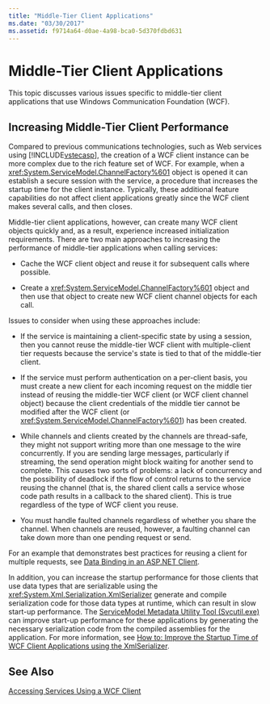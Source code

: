 ```yaml
---
title: "Middle-Tier Client Applications"
ms.date: "03/30/2017"
ms.assetid: f9714a64-d0ae-4a98-bca0-5d370fdbd631
---
```

# Middle-Tier Client Applications
This topic discusses various issues specific to middle-tier client applications that use Windows Communication Foundation (WCF).  
  
## Increasing Middle-Tier Client Performance  
 Compared to previous communications technologies, such as Web services using [!INCLUDE[vstecasp](../../../../includes/vstecasp-md.md)], the creation of a WCF client instance can be more complex due to the rich feature set of WCF. For example, when a <xref:System.ServiceModel.ChannelFactory%601> object is opened it can establish a secure session with the service, a procedure that increases the startup time for the client instance. Typically, these additional feature capabilities do not affect client applications greatly since the WCF client makes several calls, and then closes.  
  
 Middle-tier client applications, however, can create many WCF client objects quickly and, as a result, experience increased initialization requirements. There are two main approaches to increasing the performance of middle-tier applications when calling services:  
  
-   Cache the WCF client object and reuse it for subsequent calls where possible.  
  
-   Create a <xref:System.ServiceModel.ChannelFactory%601> object and then use that object to create new WCF client channel objects for each call.  
  
 Issues to consider when using these approaches include:  
  
-   If the service is maintaining a client-specific state by using a session, then you cannot reuse the middle-tier WCF client with multiple-client tier requests because the service's state is tied to that of the middle-tier client.  
  
-   If the service must perform authentication on a per-client basis, you must create a new client for each incoming request on the middle tier instead of reusing the middle-tier WCF client (or WCF client channel object) because the client credentials of the middle tier cannot be modified after the WCF client (or <xref:System.ServiceModel.ChannelFactory%601>) has been created.  
  
-   While channels and clients created by the channels are thread-safe, they might not support writing more than one message to the wire concurrently. If you are sending large messages, particularly if streaming, the send operation might block waiting for another send to complete. This causes two sorts of problems: a lack of concurrency and the possibility of deadlock if the flow of control returns to the service reusing the channel (that is, the shared client calls a service whose code path results in a callback to the shared client). This is true regardless of the type of WCF client you reuse.  
  
-   You must handle faulted channels regardless of whether you share the channel. When channels are reused, however, a faulting channel can take down more than one pending request or send.  
  
 For an example that demonstrates best practices for reusing a client for multiple requests, see [Data Binding in an ASP.NET Client](../../../../docs/framework/wcf/samples/data-binding-in-an-aspnet-client.md).  
  
 In addition, you can increase the startup performance for those clients that use data types that are serializable using the <xref:System.Xml.Serialization.XmlSerializer> generate and compile serialization code for those data types at runtime, which can result in slow start-up performance. The [ServiceModel Metadata Utility Tool (Svcutil.exe)](../../../../docs/framework/wcf/servicemodel-metadata-utility-tool-svcutil-exe.md) can improve start-up performance for these applications by generating the necessary serialization code from the compiled assemblies for the application. For more information, see [How to: Improve the Startup Time of WCF Client Applications using the XmlSerializer](../../../../docs/framework/wcf/feature-details/startup-time-of-wcf-client-applications-using-the-xmlserializer.md).  
  
## See Also  
 [Accessing Services Using a WCF Client](../../../../docs/framework/wcf/feature-details/accessing-services-using-a-client.md)
